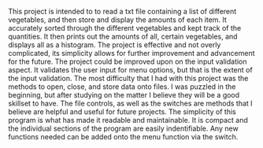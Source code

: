 This project is intended to to read a txt file containing a list of different vegetables, and then store and display the amounts of each item. It accurately sorted through the different vegetables and kept track of the quantities. It then prints out the amounts of all, certain vegetables, and displays all as a histogram. The project is effective and not overly complicated, its simplicity allows for further improvement and advancement for the future. The project could be improved upon on the input validation aspect. It validates the user input for menu options, but that is the extent of the input validation. The most difficulty that I had with this project was the methods to open, close, and store data onto files. I was puzzled in the beginning, but after studying on the matter I believe they will be a good skillset to have. The file controls, as well as the switches are methods that I believe are helpful and useful for future projects. The simplicity of this program is what has made it readable and maintainable. It is compact and the individual sections of the program are easily indentifiable. Any new functions needed can be added onto the menu function via the switch.
